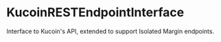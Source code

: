 # KucoinRESTEndpointInterface
Interface to Kucoin's API, extended to support Isolated Margin endpoints.
